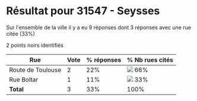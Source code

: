# Résultat pour 31547 - Seysses

Sur l'ensemble de la ville il y a eu 9 réponses dont 3 réponses avec une rue citée (33%)

2 points noirs identifiés

| Rue | Vote | % réponses | % Nb rues cités|
|-----|------|------------|----------------|
| Route de Toulouse | 2 | 22% | <img src="../../img/bar_66.gif" />&nbsp;66%|
| Rue Boltar | 1 | 11% | <img src="../../img/bar_33.gif" />&nbsp;33%|
| **Total** | 3 | 33% | 100%|
